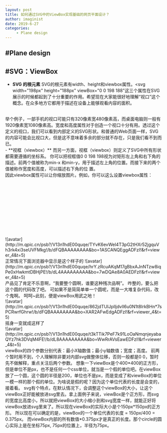 ```yaml
---
layout: post
title: 如何通过SVG中的ViewBox实现基础的网页平面设计？
author: imaginist
date: 2019-6-27
categories:
     - Plane design
---
```


## #Plane design
## #SVG：ViewBox

- **SVG 的根元素**
SVG的根元素有width、height和viewbox属性。<svg width="198px" height="188px" viewBox="0 0 198 188"这三个属性在SVG展示的时候都起到了十分重要的作用。希望现在大家能很好地理解“视口”这个概念。在众多地方它都用于描述在设备上能够观看内容的面积。
<br>
举个例子，一部手机的视口可能只有320像素宽480像素高，而桌面电脑则一般有1920像素宽1080像素高。宽度和高度属性对于创造一个视口十分有用。透过这个定义的视口，我们可以看到内部定义的SVG形状。和普通的Web页面一样，SVG的内容可能会比视口大，但是这不意味着多余的部分就不存在，只是我们看不到而已。
<br>
- **视框（viewbox）**
而另一方面，视框（viewbox）则定义了SVG中所有形状都需要遵循的坐标系。
你可以把视框值0 0 198 198视为对矩形左上角和右下角的描述。前两个值被称为min-x
和min-y，用于描述左上角的位置。而接下来的两个值被称作宽度和高度，可以描述右下角的位
置。
<br>
因此viewbox属性可以让你缩放图片。例如，你可以这么设置viewbox属性：
<br>
<svg width="198px" height="188px" viewBox="0 0 99 94"
那么其中的形状为了填满SVG的宽度和高度，就会被放大。
举个例子，我用svg画了个半径200px的圆。
<br>
![avatar](http://m.qpic.cn/psb?/V13n1hdE00quqe/KdFSq6afsvp1OZ10dtWbTCbvN3uuzJm4h80SwxsXx1c!/b/dFEBAAAAAAAA&bo=1wRFANcERQADFzI!&rf=viewer_4&t=5)
如果是在一个400*400的画布上，圆正好撑满整个画布，挺好的。
好了，然后我要把这个圆嵌入到自己的页面里的svg标签里去，页面的svg标签尺寸是由实际业务需要来定的，不一定正好是，可能大可能小，还可能不是正方形。
<br>
![avatar](http://m.qpic.cn/psb?/V13n1hdE00quqe/TYvK6evWel4T3pG2tHXr52jgquVh3rk4xi3seUVFMkg!/b/dFQBAAAAAAAA&bo=1ASCANQEggADFzI!&rf=viewer_4&t=5)
<br>
正常情况下面浏览器中显示是这个样子的
![avatar](http://m.qpic.cn/psb?/V13n1hdE00quqe/hrY.zRcuAKqM17gBbxAJnNTzw8iqPe0xHwkmtDBHjPE!/b/dL4AAAAAAAAA&bo=7wDQAe8A0AEDFzI!&rf=viewer_4&t=5)
<br>
产品见了肯定不乐意啊，“我要整个圆啊，谁要这种残次品啊”。
咋整的，要么把这个圆的代码改了吧。
可如果不是简简单单一个圆呢，而是一大堆复杂代码，改个鬼啊。
呵呵~此刻，便是viewBox用武之地！
<br>
![avatar](http://m.qpic.cn/psb?/V13n1hdE00quqe/862jdTUIJplljdvll6u0N1t8lrkBHn*7sPCRwrfGhrw!/b/dFQBAAAAAAAA&bo=XAR2AFwEdgADFzI!&rf=viewer_4&t=5)
<br>
摇身一变就成这样了
<br>
![avatar](http://m.qpic.cn/psb?/V13n1hdE00quqe/t3kTTik7PeF7k91LoOaNmqnjeyabaQYz7hk3DVqM4FE!/b/dL8AAAAAAAAA&bo=WwRrAVsEawEDFzI!&rf=viewer_4&t=5)
<br>
viewBox的四个参数分别代表：最小X轴数值；最小y轴数值；宽度；高度。
前两个暂时用不到，个人理解除非要对内部svg做整体位移，否则一般都是0 0，暂时先不做解释，重点关注后两个参数。
想象一下viewBox是个400*400的正方形，但是单位不是px，也不是任何一个css单位，就当是一个假的单位吧。在viewBox放了一个圆，这个圆的半径是200，单位也不是px，而是变成了和viewBox的单位一模一样的那个假的单位。为啥说是假的呢？因为这个单位代表的长度是会变的，接着看。
svg有个特点，在默认情况下，会调整这个viewBox的大小，让这个viewBox正好能被放进svg里去。拿上面例子来说，viewBox是个正方形，而svg的宽度比高度小，所以就把viewBox的大小缩小到和svg宽度一样，就能正好将viewBox放进svg里来了。所以现在viewBox的实际大小是个150px*150px的正方形。
所以现在可以确定的是，viewBox的一个单位代表的长度 = 150px/400 = 0.375px。
而viewBox内部的所有数值*0.375px才是真正的长度。那个circle的圆心实际上是在坐标75px, 75px的位置上，半径为75px。
